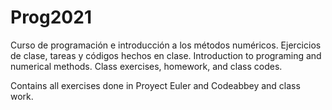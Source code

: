 # Prog2021

Curso de programación e introducción a los métodos numéricos. Ejercicios de clase, tareas y códigos hechos en clase.
Introduction to programing and numerical methods. Class exercises, homework, and class codes. 

Contains all exercises done in Proyect Euler and Codeabbey and class work.
